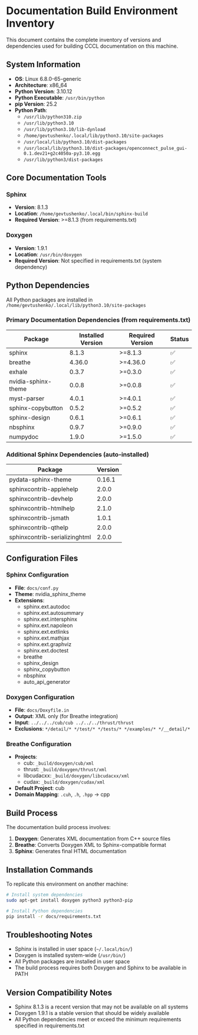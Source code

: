# Documentation Build Environment Inventory

This document contains the complete inventory of versions and dependencies used for building CCCL documentation on this machine.

## System Information

- **OS**: Linux 6.8.0-65-generic
- **Architecture**: x86_64
- **Python Version**: 3.10.12
- **Python Executable**: `/usr/bin/python`
- **pip Version**: 25.2
- **Python Path**: 
  - `/usr/lib/python310.zip`
  - `/usr/lib/python3.10`
  - `/usr/lib/python3.10/lib-dynload`
  - `/home/gevtushenko/.local/lib/python3.10/site-packages`
  - `/usr/local/lib/python3.10/dist-packages`
  - `/usr/local/lib/python3.10/dist-packages/openconnect_pulse_gui-0.1.dev21+g2c4050a-py3.10.egg`
  - `/usr/lib/python3/dist-packages`

## Core Documentation Tools

### Sphinx
- **Version**: 8.1.3
- **Location**: `/home/gevtushenko/.local/bin/sphinx-build`
- **Required Version**: >=8.1.3 (from requirements.txt)

### Doxygen
- **Version**: 1.9.1
- **Location**: `/usr/bin/doxygen`
- **Required Version**: Not specified in requirements.txt (system dependency)

## Python Dependencies

All Python packages are installed in `/home/gevtushenko/.local/lib/python3.10/site-packages`

### Primary Documentation Dependencies (from requirements.txt)

| Package | Installed Version | Required Version | Status |
|---------|------------------|------------------|---------|
| sphinx | 8.1.3 | >=8.1.3 | ✅ |
| breathe | 4.36.0 | >=4.36.0 | ✅ |
| exhale | 0.3.7 | >=0.3.0 | ✅ |
| nvidia-sphinx-theme | 0.0.8 | >=0.0.8 | ✅ |
| myst-parser | 4.0.1 | >=4.0.1 | ✅ |
| sphinx-copybutton | 0.5.2 | >=0.5.2 | ✅ |
| sphinx-design | 0.6.1 | >=0.6.1 | ✅ |
| nbsphinx | 0.9.7 | >=0.9.0 | ✅ |
| numpydoc | 1.9.0 | >=1.5.0 | ✅ |

### Additional Sphinx Dependencies (auto-installed)

| Package | Version |
|---------|---------|
| pydata-sphinx-theme | 0.16.1 |
| sphinxcontrib-applehelp | 2.0.0 |
| sphinxcontrib-devhelp | 2.0.0 |
| sphinxcontrib-htmlhelp | 2.1.0 |
| sphinxcontrib-jsmath | 1.0.1 |
| sphinxcontrib-qthelp | 2.0.0 |
| sphinxcontrib-serializinghtml | 2.0.0 |

## Configuration Files

### Sphinx Configuration
- **File**: `docs/conf.py`
- **Theme**: nvidia_sphinx_theme
- **Extensions**: 
  - sphinx.ext.autodoc
  - sphinx.ext.autosummary
  - sphinx.ext.intersphinx
  - sphinx.ext.napoleon
  - sphinx.ext.extlinks
  - sphinx.ext.mathjax
  - sphinx.ext.graphviz
  - sphinx.ext.doctest
  - breathe
  - sphinx_design
  - sphinx_copybutton
  - nbsphinx
  - auto_api_generator

### Doxygen Configuration
- **File**: `docs/Doxyfile.in`
- **Output**: XML only (for Breathe integration)
- **Input**: `../../../cub/cub ../../../thrust/thrust`
- **Exclusions**: `*/detail/* */test/* */tests/* */examples/* */__detail/*`

### Breathe Configuration
- **Projects**:
  - cub: `_build/doxygen/cub/xml`
  - thrust: `_build/doxygen/thrust/xml`
  - libcudacxx: `_build/doxygen/libcudacxx/xml`
  - cudax: `_build/doxygen/cudax/xml`
- **Default Project**: cub
- **Domain Mapping**: `.cuh`, `.h`, `.hpp` → cpp

## Build Process

The documentation build process involves:
1. **Doxygen**: Generates XML documentation from C++ source files
2. **Breathe**: Converts Doxygen XML to Sphinx-compatible format
3. **Sphinx**: Generates final HTML documentation

## Installation Commands

To replicate this environment on another machine:

```bash
# Install system dependencies
sudo apt-get install doxygen python3 python3-pip

# Install Python dependencies
pip install -r docs/requirements.txt
```

## Troubleshooting Notes

- Sphinx is installed in user space (`~/.local/bin/`)
- Doxygen is installed system-wide (`/usr/bin/`)
- All Python packages are installed in user space
- The build process requires both Doxygen and Sphinx to be available in PATH

## Version Compatibility Notes

- Sphinx 8.1.3 is a recent version that may not be available on all systems
- Doxygen 1.9.1 is a stable version that should be widely available
- All Python dependencies meet or exceed the minimum requirements specified in requirements.txt
